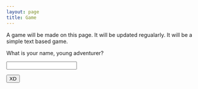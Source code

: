 ```yaml
---
layout: page
title: Game
---
```


A game will be made on this page. It will be updated regualarly. It will be a simple text based game.

<html>
  <body>
    <div class="beginning">
      <form action="game.jsp" method="get">
        <p>What is your name, young adventurer?</p>
        <p><input type="text" name="name"></p>
        <p><input type="submit" name="submit" value="XD"></p>
      </form>
    </div>
  </body>
</html>
